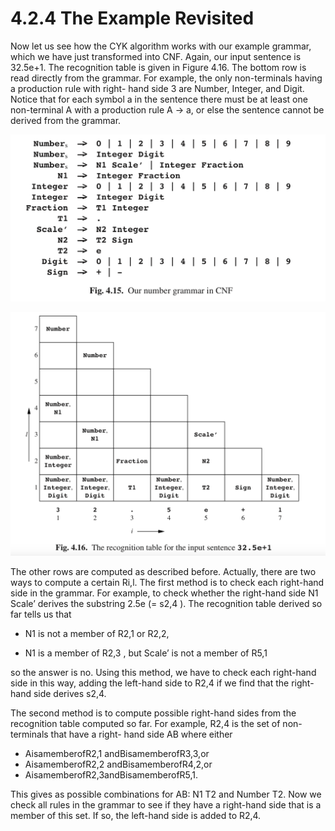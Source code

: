 # 4.2.4 The Example Revisited

Now let us see how the CYK algorithm works with our example grammar, which we have just transformed into CNF. Again, our input sentence is 32.5e+1. The recognition table is given in Figure 4.16. The bottom row is read directly from the grammar. For example, the only non-terminals having a production rule with right- hand side 3 are Number, Integer, and Digit. Notice that for each symbol a in the sentence there must be at least one non-terminal A with a production rule A → a, or else the sentence cannot be derived from the grammar.

![图1](../../img/4.2.4_1-Fig.4.15.png)

![图2](../../img/4.2.4_2-Fig.4.16.png)

The other rows are computed as described before. Actually, there are two ways to compute a certain Ri,l. The first method is to check each right-hand side in the grammar. For example, to check whether the right-hand side N1 Scale’ derives the substring 2.5e (= s2,4 ). The recognition table derived so far tells us that

- N1 is not a member of R2,1 or R2,2,

- N1 is a member of R2,3 , but Scale’ is not a member of R5,1

so the answer is no. Using this method, we have to check each right-hand side in this way, adding the left-hand side to R2,4 if we find that the right-hand side derives s2,4.

The second method is to compute possible right-hand sides from the recognition table computed so far. For example, R2,4 is the set of non-terminals that have a right- hand side AB where either

- AisamemberofR2,1 andBisamemberofR3,3,or
- AisamemberofR2,2 andBisamemberofR4,2,or
- AisamemberofR2,3andBisamemberofR5,1.

This gives as possible combinations for AB: N1 T2 and Number T2. Now we check all rules in the grammar to see if they have a right-hand side that is a member of this set. If so, the left-hand side is added to R2,4.